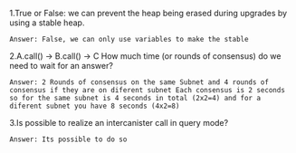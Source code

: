 1.True or False: we can prevent the heap being erased during upgrades by using a stable heap.

    Answer: False, we can only use variables to make the stable

2.A.call() -> B.call() -> C How much time (or rounds of consensus) do we need to wait for an answer?

    Answer: 2 Rounds of consensus on the same Subnet and 4 rounds of consensus if they are on diferent subnet Each consensus is 2 seconds so for the same subnet is 4 seconds in total (2x2=4) and for a diferent subnet you have 8 seconds (4x2=8)

3.Is possible to realize an intercanister call in query mode?

    Answer: Its possible to do so